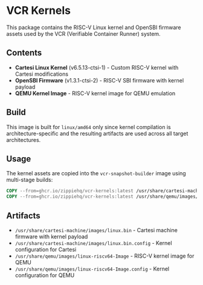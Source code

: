 # VCR Kernels

This package contains the RISC-V Linux kernel and OpenSBI firmware assets used by the VCR (Verifiable Container Runner) system.

## Contents

- **Cartesi Linux Kernel** (v6.5.13-ctsi-1) - Custom RISC-V kernel with Cartesi modifications
- **OpenSBI Firmware** (v1.3.1-ctsi-2) - RISC-V SBI firmware with kernel payload
- **QEMU Kernel Image** - RISC-V kernel image for QEMU emulation

## Build

This image is built for `linux/amd64` only since kernel compilation is architecture-specific and the resulting artifacts are used across all target architectures.

## Usage

The kernel assets are copied into the `vcr-snapshot-builder` image using multi-stage builds:

```dockerfile
COPY --from=ghcr.io/zippiehq/vcr-kernels:latest /usr/share/cartesi-machine/images/linux.bin /usr/share/cartesi-machine/images/linux.bin
COPY --from=ghcr.io/zippiehq/vcr-kernels:latest /usr/share/qemu/images/linux-riscv64-Image /usr/share/qemu/images/linux-riscv64-Image
```

## Artifacts

- `/usr/share/cartesi-machine/images/linux.bin` - Cartesi machine firmware with kernel payload
- `/usr/share/cartesi-machine/images/linux.bin.config` - Kernel configuration for Cartesi
- `/usr/share/qemu/images/linux-riscv64-Image` - RISC-V kernel image for QEMU
- `/usr/share/qemu/images/linux-riscv64-Image.config` - Kernel configuration for QEMU 